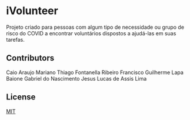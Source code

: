 # iVolunteer

Projeto criado para pessoas com algum tipo de necessidade ou grupo de risco do COVID a encontrar voluntários dispostos a ajudá-las em suas tarefas.

## Contributors
Caio Araujo Mariano
Thiago Fontanella Ribeiro Francisco
Guilherme Lapa Baione
Gabriel do Nascimento Jesus
Lucas de Assis Lima

## License
[MIT](https://choosealicense.com/licenses/mit/)
